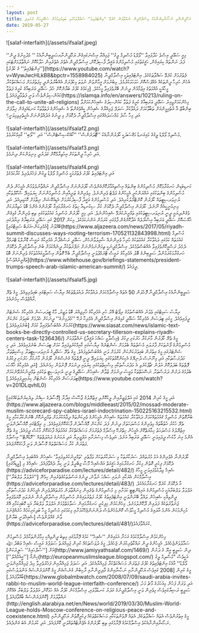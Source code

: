 ```yaml
---
layout: post
title: ސަލަފް ޖަމިއްޔާގެ ރައީސް އަނެއްކާވެސް ޔަހޫދީންނާއި ނަޞޯރާއިންނާއެކު އިސްލާމްދީން ނައްތާލަން ކުރެވޭ "އިންޓަފެއިތު" ސައްލާތަކުގައި ބައިވެރިވުމަށް ސަޢޫދީއަށް ފުރައިފި
date: 2019-05-27
---
```

<span>
![salaf-interfaith](/assets/ifsalaf.jpeg)
 </span>
<br/><br/>
މިއީ ސަޢޫދީ އިސްވެ ހަދާފައިވާ ''ވޯލްޑު މުސްލިމް ލީގު'' ޖަމިއްޔާ އިސްނަގައިގެން  ޔަހޫދީންނާއޞަލީބީންނާއެކު '' މެދުމިނުގެ ދީން'' ފަދަ ނަންތައް ކިޔައިގެން، ޙަޤީގަތުގައި މުސްލިމުންގެ ޢަޤީދާ ފާސިދުކޮށް، އިސްލާމްދީން އެތެރެ އެތެރެއިން ހަލާކުކޮށް ނައްތާލުމަށްޓަކައި [''އިންޓަފެއިތު'' ގެ ކުފުރު](https://www.youtube.com/watch?v=WywJwcHLkB8&bpctr=1558984025) ފެތުރުމަށް ކުރެވޭ ސައްލާތަކެކެވެ. އިންޓަފެއިތަކީ އިސްލާމްދީނާ އެހެން ހުރިހާ ދީންތަކެއް އެއްފަސްކޮށް ހަމަހަމަކުރުމެވެ. މިބުނުމަށް އީމާންވުން ނުވަތަ މިކުފުރަށް އެއްބާރުލުންދީ މިފަތުރުމަށް މަސައްކަތްކުރާ މީހާއަކީ އުއްމަތުގެ އިޖުމާއުން ދީނުން ބޭރުވެފައިވާ މީހެކެވެ. [މިކަމުގެ ކުފުރު ބަޔާންކޮށް ޚުދު ސަޢޫދީ ޢަރަބިއާގެ ކުރީގެ ފަތުވާ ކައުންސިލުންވެސް ވަނީ ފަތުވާދީފައެވެ.](https://islamqa.info/en/answers/10213/ruling-on-the-call-to-unite-all-religions) މިހެންކަމަށްވީއިރު ސަޢޫދީ ޢަރަބިއާގެ ކުރީގެ ފަތުވާ ކައުންސިލުގެ ޝެއިޚުންކަމަށްވާ ބިންބާޒް އާ އުތެއިމީންއަށް ތަބާވާކަމަށް ދައުވާކުރާ ސަލަފް ޖަމިއްޔާގެ ޝެއިޚުން ކީއްވެގެންތޯ އެ ޝެއިޚުންގެ ފަތުވާތަކާ ކަނޑައެޅިގެން ޚިލާފަށް އަދި މިހާ ސާފު މައްސަލައެއްގައި އިސްލާމްދީނާ ދެކޮޅަށް މި ދީނުގެ އަދުއްވުންނަށް އެހީތެރިވިމިވަނީ؟
<br/><br/>
![salaf-interfaith](/assets/ifsalaf2.png)
<br/>
މުސްލިމް ވޯލްޑު ލީގުގެ މައިގަނޑު މަޤްސަދަކީ ކާފަރުންނާއެކު ''ޓޮލަރެންސް'' ''ކޯއެކްސިސްޓެންސް'' އަދި ''ލޯބި'' ގާއިމްކުރުމެވެ.
<br/><br/>
![salaf-interfaith](/assets/ifsalaf3.png)
<br/>
އަދި ހުރިހާ ދީންތަކަށް އިޙުތިރާމްކޮށް ގަދަރުދީ މިނިވަންކަން ދިނުމެވެ. 
<br/><br/>
![salaf-interfaith](/assets/ifsalaf4.png)
<br/>
އަދި އިންޓަފެއިތު ކުފުރު ފެތުރުމަކީ މުސްލިމް ވޯލްޑު ލީގުން ފަޚުރުވެރިވެ ކުރާކަމެކެވެ 
<br/><br/>
ކަނޑިބަޑިން ހަނގުރާމަކޮށް މުސްލިމުންގެ ބިންތައް އިސްތިއުމާރުކޮށްގެންވެސް ކާފަރުންނަށް އިސްލާމްދީން ނައްތާނުލެވުމުން އެމީހުން ދެން މުސްލިމުންގެ ބިންތަކުގައި އައްޔަންކުރީ އެމީހުންގެ ޕަޕެޓު ވެރިންނެވެ. މިވެރިންގެ ޒަރީއާއިން މުސްލިމުންނަށް ކިޔަވައިދޭ ސްކޫލްތަކާއި ޔުނިވަރސިޓީތައް ކާފަރުން ކޮންޓްރޯލުކުރިއެވެ. އަދި މުސްލިމުންގެ ޢަޤީދާ ފާސިދުކުރުމަށް އެޑިއުކޭޝަން ނިޡާމަށް ކޮކަޑިލިއެވެ. އަދި މިނިމުނީކީއެއް ނޫނެވެ. ކާފަރުން އިސްލާމްދީނާ ދެކޮޅަށް ކުރާ ސިކުނޑިއާ ހިތުގެ ހަނގުރާމައިގާ ކާފަރުންގެ އެންމެ ބޮޑު ހަތިޔާރަކަށް ވެގެންދިޔައީ ދީނީ ޔުނިވަރސިޓީތަކުގައި ތަމްރީނުކުރެވޭ ޝެއިޚުންނެވެ. އަދި މިއީ ކާފަރުން މުސްލިމު ގައުމުތަކުގައި ތިބި ވެރިންނާ ގުޅިގެން ޚާއްޞަކޮށް ސަޢޫދީ ޢަރަބިއާ އިސްރޯލެއް އަދާކޮށްގެން ފާޅުގައި ކުރަމުން އަންނަކަމެކެވެ. މިކަން 2017 ގައި ސަޢޫދީ ޢަރަބިޔާގެ ރިޔާދުގައި ބޭއްވުނު [އެމެރިކަން-އަރަބް ސަމިޓްގައި](https://www.aljazeera.com/news/2017/05/riyadh-summit-discusses-ways-rooting-terrorism-170521132843998.html) މުސްލިމް ގައުމަތައް ކަމުގައި ދައުވާކުރާ ގައުމުތަކުގެ ހުރިހާ ވެރިންނެއް ޝާމިލުވާނެހެން، ސަޢޫދީ ރަސްގެފާނާ އެމެރިކާގެ ރައީސް ޑޮނާލްޑު ޓްރަމްޕާ ދެމެދު ރަސްމީކޮށްވެފައިވާ އެއްބަސްވުމެކެވެ. އިސްލާމްދީނަކީ ތިމަންނަމެންނަށް ނަފްރަތުކުރާ ދީނެއްކަމަށް ބުނެ އިސްލާމްދީނާ ދެކޮޅަށް ހަނގުރާމަކުރަމުންދާ ޞަލީބިންގެ ބޮޑު، އެމެރިކާގެ ރައީސް ޓްރަމްޕުވަނީ އިސްލާމްދީނާ ބެހޭ ގޮތުން އިސްލާމީގައުމުތަކުގެ ވެރިންނަށް ބޮޑު [ތަޤުރީރެއްވެސް](https://www.whitehouse.gov/briefings-statements/president-trumps-speech-arab-islamic-american-summit/) ދީފައެވެ.
<br/><br/>
<span>
![salaf-interfaith](/assets/ifsalaf5.jpg)
 </span>
<br/><br/>
ޞަލީބީންނާއެކު އިސްލާމްދީނާ ފޮހެލަން 50 އެތައް އިސްލާމްކަމަށް ދައުވާކުރާ ދައުލަތްތަކެއް ރިޔާޟު ސަމިޓުގައި ބައިވެރިވިއެވެ. މީގެ ތެރޭ ރާއްޖެވެސް ހިމެނެއެވެ.
<br/><br/>
ރިޔާޟު ސަމިޓުގައި ވެވުނު އެއްބަސްވުމުގެ ރިޕޯޓު އޭރު ހުރި އެމެރިކާގެ ޚާރިޖިއްޔަ ބޮޑު ވަޒީރު، މާކް ޓީލަރސަން އެމެރިކާގެ ސެނެޓަށް ދީފައިވެއެވެ. މީގައި ޓިލަސަން އެމެރިކާއާ ސަޢޫދީ ގުޅިގެން އިސްލާމްދީން އެމެރިކާ ރުހޭ ''މެދުމިނުގެ'' ދީނަކަށް ހެދުމަށް ބައިވަރު ކަންކަން ކުރުމަށް އެއްބަސްވެފައިވާ ކަމަށް [ބުނެފައިވެއެވެ.](https://www.siasat.com/news/islamic-text-books-be-directly-controlled-us-secretary-tillerson-explains-riyadh-centers-task-1236436/) މީގެ ތެރޭ ކާފަރުން މާނަކުރާ ހަރުކަށި ފިކުރު (އިސްލާމީ ޞައްޙަ ޢަޤީދާ) ނައްތާލުމަށް މުސްލިމުންގެ ފޯނުތަކަށް ފާރަލައި މެސެޖުތައް ބެލުމަށް ސެންޓަރެއް ރިޔާޟުގައި ގާއިމްކުރެވިފައިވާ ކަމަށް ޓިލަސަން ބުނެފައިވެއެވެ. އަދި މި ސެންޓަރުގައި މީގެ އިތުރުން ބައިވަރުކަންކަން ކުރުމަށް ވަނީ އެއްބަސްވެވިފައެވެ. މީގެ ތެރޭ ސަޢޫދީގެ ޔުނިވަރސިޓީތަކާ، މިސްކިތްތަކާ، މަދުރަސާތަކާއި އަދި  މިނޫނަސް ދުނިޔޭގެ އެކިކަންކޮޅުތަކުގައި ކިޔަވައިދޭ ދީނީ ފޮތްތައް ގެނެސްގެން ކާފަރުން މާނަކުރާ ހަރުކަށި ފިކުރުގެ ފޮތްތައް ބަދަލުކޮށް އަލުން ޗާޕުކުރެވި އެ މަދުރަސާތަކާއި މިސްކިތްތަކުގައި ކިޔަވައި ދިނުމަށް ފޮނުވުން ހިމެނެއެވެ. [އަދި އެމެރިކާގެ ޚާއްޞަ ބެލުމުގެ ދަށުން ދަރުސްތަކާ، ނަސޭހަތްތަކާ ވަޢީޟު ދިނުމަށް ޒުވާން ޝެއިޚުން ސަޢޫދީގެ ދީނީ ޔުނިވަސިޓީ ތަކުގައި ތަމްރީނުކުރެވޭނެކަމަށް ޓިލަރަސަން އެމެރިކާގެ ސެނެޓަށް ކިޔައިދީފައިވެއެވެ.](https://www.youtube.com/watch?v=201DLqvhIL0)
<br/><br/>
އަދި މީގެ ކުރިން 2014 ގައި އަލްޖަޒީރާއިން ލީކުކޮށްލި އިޒުރޭލުގެ ޖާސޫސް އިދާރާ [މޮސާދުގެ ސިއްރު ލިޔެކިޔުންތަކެއްގައި](https://www.aljazeera.com/blogs/middleeast/2015/02/mossad-moderate-muslim-scorecard-spy-cables-israel-indoctrination-150225163215532.html) ބުނާގޮތުން މުސްލިމް ޤައުމުތައްކަމަށް ދައުވާކުރާ ގައުމުތައް ޝެއިޚުން އެމީހުންގެ ވެރިކަންތައް ދިފާއުކުރުމަށް ތަމްރީނުކޮށް ބޭނުންކުރާކަމާއި މީގެ ތެރޭ ހުކުރު ޚުތުބާތައް މިވެރިންގެ މަސްލަޙަތަށް ދިނުން ފަދަ ކަންކަން މޮއްސާދުން ފާހަގަކޮށްފައިވެއެވެ. މި ރިޕޯޓުގައި މޮއްސާދުންވަނީ އިޒުރޭލުގެ މަސްލަޙަތު ހިމާޔަތްކޮށް އެމީހުން ހިތްރުހޭ އިސްލާމް ފެތުރުމަށް މަސައްކަތްކުރާ ގައުމުތައް ފާހަގަކޮށް މާކުސް ދީފައެވެ. މީގެ ތެރޭ އެންމެ ގިނަ މާކުސް ދީފައިވަނީ ސަޢޫދީ ޢަރަބިއާ އަށެވެ. އަދިވެސް މިސުރަށާއި އަލްޖީރިޔާ އަދި ޔަމަނުގެ ދައުލަތްތައް ''މޮޑަރޭޓް'' އިސްލާމް ފަތުރަން ކުރާ މަސައްކަތްތައް މޮސާދުން ވަނީ ފާހަގަކޮށްފައެވެ.
<br/><br/>
ކާފަރުންނާ އެވެރިންގެ އަޅު މުރުތައްދު ސަރުކާރުތަކާ މި ސަރުކާރުތަކަށް ވަފާތެރި 'ތަމްރީނުކުރެވިފައިވާ' ޝެއިޚުން އެއްބައިވެ އިސްލާމްދީނާ ދެކޮޅަށް ފިކުރީ ގޮތުން މިކުރާ ހަނގުރާމައިގެ ޙަޤީގަތް އައްޝެއިޚް މޫސާ ޖިބްރީލް ވަނީ ކިޔާ ދެއްވާފައެވެ. ޝެއިޚްގެ މި [ވީޑިއޯގައި](https://adviceforparadise.com/lectures/detail/482/) ޝެއިޚް ވިދާޅުވެފައިވަނީ މީހާގެ އިސްލާމްކަން އެޔަކާއި ނުލައި ޞައްޙަ ނުވާނެ، ދީނުގެ އަސްލުތަކުގެތެރެއިން ހިމެނޭ [''އަލްވަލާ ވަލްބަރާ''](https://adviceforparadise.com/lectures/detail/483/) އާ ދެކޮޅަށް ކުރެވޭ ހަނގުރާމައެކެވެ. އަލްވަލާ ވަލްބަރާއަކީ މުސްލިމުންގެ އައިޑެންޓިޓީ ކަމަށާއި މި މުސްލިމުންގެ ތެރެއިން މިނައްތާލަން މުރުތައްދުވެރިން އެމީހުންގެ މަދުރަސާތަކާއި ދީންވިއްކި ޝެއިޚުން ލައްވާ ބޭނުންވަނީ އިންޓަފެއިތުގެ ކުފުރު ފަތުރުވައިގެން މުސްލިމުން އިސްލާމްދީނުން ނެރެލައި މޮޔަވެފައިވާ ޖަނަވާރުތަކެއް ފަދައިން ދޫކޮށްލުމަށެވެ. މިހެންކަމުން މިފިކުރީ ހަނގުރާމައިން ސަލާމަތްވުމަށް އަލްވަލާ ވަލްބަރާ އަކީ ކޮބައިކަމާއި އޭގެ މުހިންމުކަން އެންމެ އާދައިގެ މުސްލިމް މީހާވެސް ކޮންމެހެންވެސް ދަންނަންޖެހޭކަމަށާއި މިކަމުގައި މުސްލިމް މީހާ ބަލިކަށިކަމެއް ހުރެއްޖެނަމަ ވާނެ ގެއްލުންވެސް [ޝެއިޚްވަނީ ބަޔާން](https://adviceforparadise.com/lectures/detail/481/)ކުރައްވާފައެވެ.
<br/><br/>
މިހެންކަމުން އިސްލާމްކަމުގެ ގަހަނާ އަޅައިގެން ''ޝެއިޚް'' ކަމުގެ ފޭރާމުގައި މިތިބަ ދީންވިއްކި ޙިމާރުންތަކާމެދު މުސްލިމުން ސަމާލުވަންޖެހެއެވެ. އެމީހުންގެ ދީން ރައްކާތެރިކުރަން ޖެހެއެވެ. މީގެ ދުވަސްތަކެއް ކުރިން ޖަމިއްޔަތު ސަލަފުގެ ރައީސް ޝެއިޚް ޢަބްދު ﷲ އަށް [''ސުލްޙައިގެ'' ސަފީރުކަން](http://www.jamiyyathsalaf.com/1469/) ދިން ޞަލީބީ އީޔޫ ގެ ދަށުން ހިންގާ [''އީއެމްއެލް''](http://europeanmuslimsleague.blogspot.com/) އަކީވެސް "މުސްލިމް ލީގު ވޯލްޑު'' އާއެކު އިންޓަފެއިތުގެ ކުފުރު ފަތުރަން މަސައްކަތްކުރާ ޖަމިއްޔާއެކެވެ. އަދި ސަލަފު ޖަމިއްޔާއިން ފަޚުރުވެރިވާ މިދެ ޖަމިއްޔާއިންވަނީ މީގެ ކުރިން [2008 ގައިވެސް ޔަހޫދީންނާއި ނަޞާރާއިންގެ ފާދިރީންނާއި ރާހިބުން ގެނެސްގެން މީގެ ކޮންފަރެންސެއް އަންދަލުސްގައި ބާއްވާފައެވެ.](https://www.globalmbwatch.com/2008/07/09/saudi-arabia-invites-rabbi-to-muslim-world-league-interfaith-conference/) އަދި ވަރަށް ފަހުން މިއަހަރުގެ މާޗު މަހު، ޞަލީބީ ރަޝިޔާގައިވެސް މިވެރިން ވަނީ އިސްލާމްދީނުގެ ގަދަރު ކަނޑުވާލައި، އިސްލާމްކަން ކުފުރާ އެއް ހަމަކޮށް، އަލްވަލާ ވަލްބަރާ އެއްކޮށް ނައްތާލުމަށް [ކޮންފަރެންސެއް ބާއްވާފައެވެ.](http://english.alarabiya.net/en/News/world/2019/03/30/Muslim-World-League-holds-Moscow-conference-on-religious-peace-and-coexistence.html) މީގެ އިތުރުންވެސް އެތައް ސައްލާތަކެއް، އެތައް ރޭވުންތަކަކާއި މަސައްކަތްތަކެއް ފިކުރީގޮތުން ޔަހޫދީންނާއި ނަޞޯރާއިންނާއެކުވެ އިސްލާމްކަމުގެ ފޭރާމުގައި ތިބި ކާފަރުންގެ އެޖެންޓުއްތައްވަނީ ކޮށްފައެވެ. އަދި ކުރަމުން އެބަ ގެންދެއެވެ.
